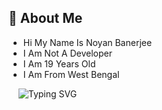 ## 🚀 About Me

- Hi My Name Is Noyan Banerjee
- I Am Not A Developer
- I Am 19 Years Old
- I Am From West Bengal

&nbsp;   &nbsp;  ![Typing SVG](https://readme-typing-svg.herokuapp.com/?lines=BAM+BHOLE+😊;Welcome+To+My+Profile.;Bolo+HAR+HAR+MAHADEV.)
